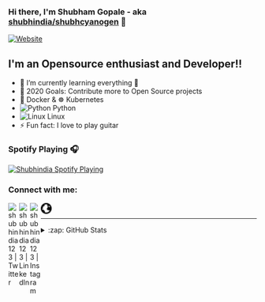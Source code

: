 ### Hi there, I'm Shubham Gopale - aka [shubhindia/shubhcyanogen][website] 👋

[![Website](https://img.shields.io/website?url=https%3A%2F%2Fgeekpalaceweb.wordpress.com%2F)](https://geekpalaceweb.wordpress.com/)


## I'm an Opensource enthusiast and Developer!!

- 🌱 I’m currently learning everything 🤣
- 🥅 2020 Goals: Contribute more to Open Source projects
- 🐳 Docker & ☸️ Kubernetes
- <img src="https://upload.wikimedia.org/wikipedia/commons/c/c3/Python-logo-notext.svg" alt="Python" width="12" /> Python
- <img src="https://upload.wikimedia.org/wikipedia/commons/3/35/Tux.svg" alt="Linux" width="15" > Linux
- ⚡ Fun fact: I love to play guitar

### Spotify Playing 🎧

[<img src="https://now-playing-codestackr.vercel.app/api/spotify-playing" alt="Shubhindia Spotify Playing" width="350" />](https://open.spotify.com/user/shubhi123)

### Connect with me:

[<img align="left" alt="shubhindia123 | Twitter" width="22px" src="https://cdn.jsdelivr.net/npm/simple-icons@v3/icons/twitter.svg" />][twitter]
[<img align="left" alt="shubhindia123 | LinkedIn" width="22px" src="https://cdn.jsdelivr.net/npm/simple-icons@v3/icons/linkedin.svg" />][linkedin]
[<img align="left" alt="shubhindia123 | Instagram" width="22px" src="https://cdn.jsdelivr.net/npm/simple-icons@v3/icons/instagram.svg" />][instagram]
[<img align="left" alt="https://geekpalaceweb.wordpress.com/" width="22px" src="https://raw.githubusercontent.com/iconic/open-iconic/master/svg/globe.svg" />][website]

<br />

---

<details>
  <summary>:zap: GitHub Stats</summary>

  <img align="left" alt="codeSTACKr's GitHub Stats" src="https://github-readme-stats-ten-pi.vercel.app/api?username=shubhindia&show_icons=true&hide_border=true" />

</details>

[linkedin]: https://linkedin.com/in/shubhindia123
[instagram]: https://instagram.com/shubh_cyanogen
[twitter]: https://twitter.com/shubhindia123
[website]: https://geekpalaceweb.wordpress.com/

